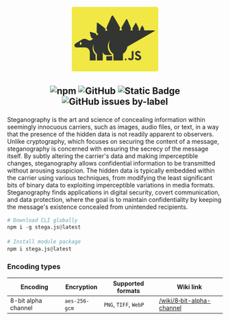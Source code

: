 <div align="center">
<p> </p>
  <img src="/readme/stega-logo-background-rounded.svg" width="40%"/>
</div>

##

<h2 align="center">
  <img src="https://img.shields.io/npm/v/stega.js?style=for-the-badge&amp;labelColor=%23313531&amp;color=%23f1e845" alt="npm">
  <img src="https://img.shields.io/github/license/notreeceharris/stega.js?style=for-the-badge&amp;labelColor=%23313531&amp;color=%23f1e845" alt="GitHub">
  <img src="https://img.shields.io/badge/supported_algorithms-1-we?style=for-the-badge&amp;labelColor=%23313531&amp;color=%23f1e845" alt="Static Badge">
  <img src="https://img.shields.io/github/issues/notreeceharris/stega.js/new%20algorithm?style=for-the-badge&amp;label=submitted%20algorithms&amp;labelColor=%23313531&amp;color=%23f1e845&amp;cacheSeconds=0" alt="GitHub issues by-label">
  <p> </p>
</h2>

Steganography is the art and science of concealing information within seemingly innocuous carriers, such as images, audio files, or text, in a way that the presence of the hidden data is not readily apparent to observers. Unlike cryptography, which focuses on securing the content of a message, steganography is concerned with ensuring the secrecy of the message itself. By subtly altering the carrier's data and making imperceptible changes, steganography allows confidential information to be transmitted without arousing suspicion. The hidden data is typically embedded within the carrier using various techniques, from modifying the least significant bits of binary data to exploiting imperceptible variations in media formats. Steganography finds applications in digital security, covert communication, and data protection, where the goal is to maintain confidentiality by keeping the message's existence concealed from unintended recipients.

```py
# Download CLI globally
npm i -g stega.js@latest

# Install module package
npm i stega.js@latest
```

### Encoding types

Encoding | Encryption | Supported formats | Wiki link
--- | --- | --- | ---
8-bit alpha channel | `aes-256-gcm` | `PNG`, `TIFF`, `WebP` | [/wiki/8‐bit-alpha-channel](https://github.com/NotReeceHarris/stega.js/wiki/8%E2%80%90bit-alpha-channel)
